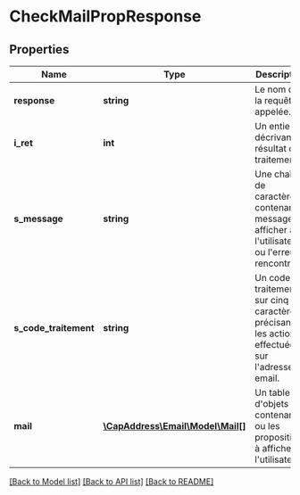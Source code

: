 # CheckMailPropResponse

## Properties
Name | Type | Description | Notes
------------ | ------------- | ------------- | -------------
**response** | **string** | Le nom de la requête appelée. | [optional] 
**i_ret** | **int** | Un entier décrivant le résultat du traitement. | [optional] 
**s_message** | **string** | Une chaîne de caractères contenant le message à afficher à l&#39;utilisateur ou l&#39;erreur rencontrée. | [optional] 
**s_code_traitement** | **string** | Un code traitement sur cinq caractères, précisant les actions effectuées sur l&#39;adresse email. | [optional] 
**mail** | [**\CapAddress\Email\Model\Mail[]**](Mail.md) | Un tableau d&#39;objets contenant la ou les propositions à afficher à l&#39;utilisateur. | [optional] 

[[Back to Model list]](../README.md#documentation-for-models) [[Back to API list]](../README.md#documentation-for-api-endpoints) [[Back to README]](../README.md)


